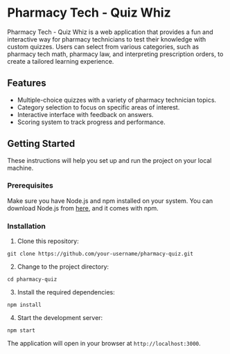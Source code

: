 # Pharmacy Tech - Quiz Whiz

Pharmacy Tech - Quiz Whiz is a web application that provides a fun and interactive way for pharmacy technicians to test their knowledge with custom quizzes. Users can select from various categories, such as pharmacy tech math, pharmacy law, and interpreting prescription orders, to create a tailored learning experience.

## Features

- Multiple-choice quizzes with a variety of pharmacy technician topics.
- Category selection to focus on specific areas of interest.
- Interactive interface with feedback on answers.
- Scoring system to track progress and performance.

## Getting Started

These instructions will help you set up and run the project on your local machine.

### Prerequisites

Make sure you have Node.js and npm installed on your system. You can download Node.js from [here](https://nodejs.org/en/download/), and it comes with npm.

### Installation

1. Clone this repository:
```
git clone https://github.com/your-username/pharmacy-quiz.git
```
2. Change to the project directory:
```
cd pharmacy-quiz
```
3. Install the required dependencies:
```
npm install
```
4. Start the development server:
```
npm start
```

The application will open in your browser at `http://localhost:3000`.

